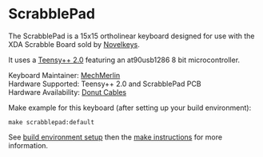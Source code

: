 # ScrabblePad

The ScrabblePad is a 15x15 ortholinear keyboard designed for use with
the XDA Scrabble Board sold by [Novelkeys](https://novelkeys.xyz).

It uses a [Teensy++ 2.0](https://www.pjrc.com/store/teensypp.html) 
featuring an at90usb1286 8 bit microcontroller. 

Keyboard Maintainer: [MechMerlin](https://github.com/mechmerlin)  
Hardware Supported: Teensy++ 2.0 and ScrabblePad PCB  
Hardware Availability: [Donut Cables](https://donutcables.com/)

Make example for this keyboard (after setting up your build environment):

    make scrabblepad:default

See [build environment setup](https://docs.qmk.fm/build_environment_setup.html) then the [make instructions](https://docs.qmk.fm/make_instructions.html) for more information.
